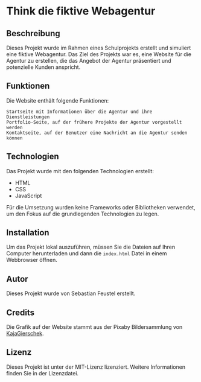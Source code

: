 # Think die fiktive Webagentur

## Beschreibung

Dieses Projekt wurde im Rahmen eines Schulprojekts erstellt und simuliert eine fiktive Webagentur. Das Ziel des Projekts war es, eine Website für die Agentur zu erstellen, die das Angebot der Agentur präsentiert und potenzielle Kunden anspricht.

## Funktionen

Die Website enthält folgende Funktionen:

    Startseite mit Informationen über die Agentur und ihre Dienstleistungen
    Portfolio-Seite, auf der frühere Projekte der Agentur vorgestellt werden
    Kontaktseite, auf der Benutzer eine Nachricht an die Agentur senden können

## Technologien

Das Projekt wurde mit den folgenden Technologien erstellt:

- HTML
- CSS
- JavaScript

Für die Umsetzung wurden keine Frameworks oder Bibliotheken verwendet, um den Fokus auf die grundlegenden Technologien zu legen.

## Installation

Um das Projekt lokal auszuführen, müssen Sie die Dateien auf Ihren Computer herunterladen und dann die `index.html` Datei in einem Webbrowser öffnen.

## Autor

Dieses Projekt wurde von Sebastian Feustel erstellt.

## Credits

Die Grafik auf der Website stammt aus der Pixaby Bildersammlung von [KajaGierschek](https://pixabay.com/illustrations/icon-light-idea-light-bulb-pencil-4017417/).

## Lizenz

Dieses Projekt ist unter der MIT-Lizenz lizenziert. Weitere Informationen finden Sie in der Lizenzdatei.
